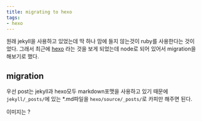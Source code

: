 ```yaml
---
title: migrating to hexo
tags:
- hexo
---
```


원래 jekyll을 사용하고 있었는데 딱 하나 맘에 들지 않는것이 ruby를 사용한다는 것이었다. 그래서 최근에 [hexo](https://hexo.io/) 라는 것을 보게 되었는데 node로 되어 있어서 migration을 해보기로 했다.

## migration

우선 post는 jekyll과 hexo모두 markdown포맷을 사용하고 있기 때문에 `jekyll/_posts/`에 있는 *.md파일을 `hexo/source/_posts/`로 카피만 해주면 된다.

이미지는 ?

##
